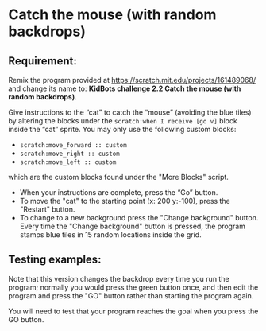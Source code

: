 # Catch the mouse (with random backdrops)

## Requirement:

Remix the program provided at <https://scratch.mit.edu/projects/161489068/> and change its name to: **KidBots challenge 2.2 Catch the mouse (with random backdrops)**.

Give instructions to the “cat” to catch the “mouse” (avoiding the blue tiles) by altering the blocks under the `scratch:when I receive [go v]` block inside the “cat” sprite. You may only use the following custom blocks:

- `scratch:move_forward :: custom`
- `scratch:move_right :: custom`
- `scratch:move_left :: custom`

which are the custom blocks found under the "More Blocks" script.

- When your instructions are complete, press the “Go” button.
- To move the "cat" to the starting point (x: 200 y:-100), press the "Restart" button.
- To change to a new background press the "Change background" button. Every time the "Change background" button is pressed, the program stamps blue tiles in 15 random locations inside the grid.

## Testing examples:

Note that this version changes the backdrop every time you run the program; normally you would press the green button once, and then edit the program and press the "GO" button rather than starting the program again.

You will need to test that your program reaches the goal when you press the GO button.